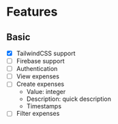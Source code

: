 # Features

## Basic

- [x] TailwindCSS support
- [ ] Firebase support
- [ ] Authentication
- [ ] View expenses
- [ ] Create expenses
    - Value: integer
    - Description: quick description
    - Timestamps
- [ ] Filter expenses
